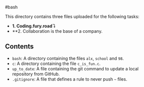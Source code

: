 #bash

This directory contains three files uploaded for the following tasks:
* **1. Coding.fury.road**↴
* **2. Collaboration is the base of a company.

## Contents
* `bash`: A directory containing the files `alx`, `school` and `98`.
* `c`: A directory containing the file `c_is_fun.c`.
* `up_to_date`: A file containing the git command to update a local repository from GitHub.
* `.gitignore`: A file that defines a rule to never push `~` files.
